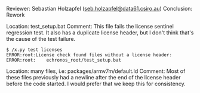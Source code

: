 Reviewer: Sebastian Holzapfel (seb.holzapfel@data61.csiro.au)
Conclusion: Rework

Location: test_setup.bat
Comment:
This file fails the license sentinel regression test.
It also has a duplicate license header, but I don't think that's the cause of the test failure.

    $ /x.py test licenses
    ERROR:root:License check found files without a license header:
    ERROR:root:    echronos_root/test_setup.bat

Location: many files, i.e: packages/armv7m/default.ld
Comment:
Most of these files previously had a newline after the end of the license header before the code started.
I would prefer that we keep this for consistency.
